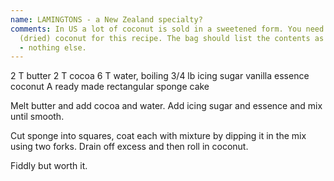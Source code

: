 ```yaml
---
name: LAMINGTONS - a New Zealand specialty?
comments: In US a lot of coconut is sold in a sweetened form. You need plain dessicated
  (dried) coconut for this recipe. The bag should list the contents as 100% coconut
  - nothing else.
---
```


2 T butter
2 T cocoa
6 T water, boiling
3/4 lb icing sugar
vanilla essence
coconut
A ready made rectangular sponge cake

Melt butter and add cocoa and water.  Add icing sugar and essence and mix until smooth.  

Cut sponge into squares, coat each with mixture by dipping it in the mix using two forks.  Drain off excess and then roll in coconut. 

Fiddly but worth it.


